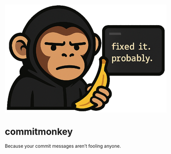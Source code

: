 
![Logo: Monkey holding banana with a terminal showing 'fixed it. probably.'](commitmonkey-logo.png)

# commitmonkey
Because your commit messages aren’t fooling anyone.
